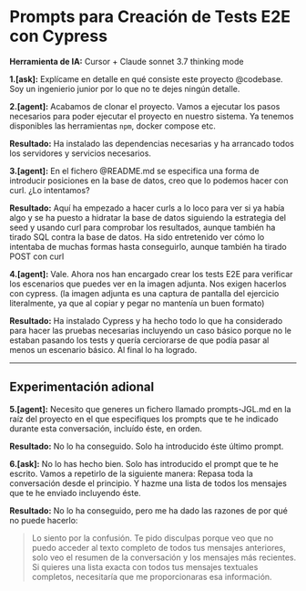 # Prompts para Creación de Tests E2E con Cypress

**Herramienta de IA:** Cursor + Claude sonnet 3.7 thinking mode

**1.[ask]:** Explícame en detalle en qué consiste este proyecto @codebase. Soy un ingenierio junior por lo que no te dejes ningún detalle. 

**2.[agent]:** Acabamos de clonar el proyecto. Vamos a ejecutar los pasos necesarios para poder ejecutar el proyecto en nuestro sistema. Ya tenemos disponibles las herramientas `npm`, docker compose etc.

**Resultado:** Ha instalado las dependencias necesarias y ha arrancado todos los servidores y servicios necesarios.

**3.[agent]:** En el fichero @README.md  se especifica una forma de introducir posiciones en la base de datos, creo que lo podemos hacer con curl. ¿Lo intentamos?

**Resultado:** Aquí ha empezado a hacer curls a lo loco para ver si ya había algo y se ha puesto a hidratar la base de datos siguiendo la estrategia del seed y usando curl para comprobar los resultados, aunque también ha tirado SQL contra la base de datos. Ha sido entretenido ver cómo lo intentaba de muchas formas hasta conseguirlo, aunque también ha tirado POST con curl

**4.[agent]:** Vale. Ahora nos han encargado crear los tests E2E para verificar los escenarios que puedes ver en la imagen adjunta. Nos exigen hacerlos con cypress. (la imagen adjunta es una captura de pantalla del ejercicio literalmente, ya que al copiar y pegar no mantenía un buen formato)

**Resultado:** Ha instalado Cypress y ha hecho todo lo que ha considerado para hacer las pruebas necesarias incluyendo un caso básico porque no le estaban pasando los tests y quería cerciorarse de que podía pasar al menos un escenario básico. Al final lo ha logrado.

---
## Experimentación adional

**5.[agent]:** Necesito que generes un fichero llamado prompts-JGL.md en la raíz del proyecto en el que especifiques los prompts que te he indicado durante esta conversación, incluído éste, en orden.

**Resultado:** No lo ha conseguido. Solo ha introducido éste último prompt.

**6.[ask]:** No lo has hecho bien. Solo has introducido el prompt que te he escrito. Vamos a repetirlo de la siguiente manera: Repasa toda la conversación desde el principio. Y hazme una lista de todos los mensajes que te he enviado incluyendo éste.

**Resultado:** No lo ha conseguido, pero me ha dado las razones de por qué no puede hacerlo:
> Lo siento por la confusión. Te pido disculpas porque veo que no puedo acceder al texto completo de todos tus mensajes anteriores, solo veo el resumen de la conversación y los mensajes más recientes. Si quieres una lista exacta con todos tus mensajes textuales completos, necesitaría que me proporcionaras esa información.
